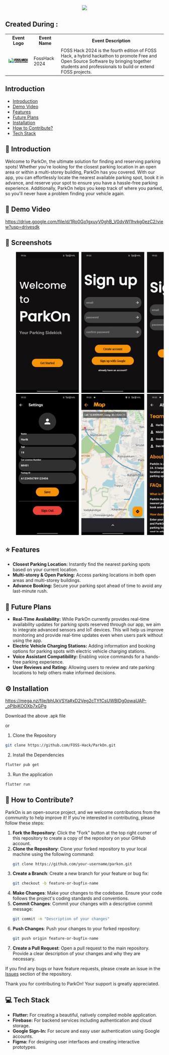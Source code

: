 <center>
<img src="https://readme-typing-svg.herokuapp.com?color=36BCF7FF&size=40&width=900&height=80&lines=ParkOn+%F0%9F%8F%8E%EF%B8%8F" />
</center>

</center>

## Created During : 
<table>
    <tr>
      <th>Event Logo</th>
      <th>Event Name</th>
      <th>Event Description</th>
    </tr>
    <tr>
        <td><img src="assets/foss-hack-logo.jpeg" width="200" height="auto"/></td>
        <td>FossHack 2024</td>
        <td>FOSS Hack 2024 is the fourth edition of FOSS Hack, a hybrid hackathon to promote Free and Open Source Software by bringing together students and professionals to build or extend FOSS projects.
    </tr>
</table>

## Introduction
- [Introduction](#-Introduction)
- [Demo Video](#-Demo-Video)
- [Features](#-Features)
- [Future Plans](#-Future-Plans)
- [Installation](#-Installation)
- [How to Contribute?](#-How-to-Contribute)
- [Tech Stack](#-Tech-Stack)


##  📝 Introduction
Welcome to ParkOn, the ultimate solution for finding and reserving parking spots! Whether you're looking for the closest parking location in an open area or within a multi-storey building, ParkOn has you covered. With our app, you can effortlessly locate the nearest available parking spot, book it in advance, and reserve your spot to ensure you have a hassle-free parking experience. Additionally, ParkOn helps you keep track of where you parked, so you'll never have a problem finding your vehicle again.

##  🎥 Demo Video
https://drive.google.com/file/d/1Ro0Go1gxuyV0ghB_V0dvWI1hvkg0ezC2/view?usp=drivesdk

## 📸 Screenshots
<pre>
    <img src = "https://github.com/FOSS-Hack/ParkOn/blob/main/assets/LoadingPage.jpg" width = "200"> <img src = "https://github.com/FOSS-Hack/ParkOn/blob/main/assets/SignUp.jpg" width = "200"> <img src = "https://github.com/FOSS-Hack/ParkOn/blob/main/assets/SignIn.jpg" width = "200"> <img src = "https://github.com/FOSS-Hack/ParkOn/blob/main/assets/HomePage.jpg" width = "200">
    <img src = "https://github.com/FOSS-Hack/ParkOn/blob/main/assets/Settings.jpg" width = "200"> <img src = "https://github.com/FOSS-Hack/ParkOn/blob/main/assets/Map.jpg" width = "200"> <img src = "https://github.com/FOSS-Hack/ParkOn/blob/main/assets/AboutUs.jpg" width = "200">
</pre>
## ⭐ Features
- **Closest Parking Location:** Instantly find the nearest parking spots based on your current location.
- **Multi-storey & Open Parking:** Access parking locations in both open areas and multi-storey buildings.
- **Advance Booking:** Secure your parking spot ahead of time to avoid any last-minute rush.

## 🚀 Future Plans
- **Real-Time Availability:** While ParkOn currently provides real-time availability updates for parking spots reserved through our app, we aim to integrate advanced sensors and IoT devices. This will help us improve monitoring and provide real-time updates even when users park without using the app.
- **Electric Vehicle Charging Stations:**   Adding information and booking options for parking spots with electric vehicle charging stations.
- **Voice Assistant Compatibility:** Enabling voice commands for a hands-free parking experience.
- **User Reviews and Rating:** Allowing users to review and rate parking locations to help others make informed decisions.

## ⚙️ Installation

https://mega.nz/file/bhUkVSYa#xD2Veg2cTYfCsUWBlDg0qwaUAP-_oPIbjKOOXb7xGPg

Download the above .apk file

or

1. Clone the Repository
```bash
git clone https://github.com/FOSS-Hack/ParkOn.git
```

2. Install the Dependencies
```bash
flutter pub get
```

3. Run the application
```bash
flutter run
```

## 🤝 How to Contribute?
ParkOn is an open-source project, and we welcome contributions from the community to help improve it! If you're interested in contributing, please follow these steps:

1. **Fork the Repository**: Click the "Fork" button at the top right corner of this repository to create a copy of the repository on your GitHub account.
2. **Clone the Repository**: Clone your forked repository to your local machine using the following command:
   ```bash
   git clone https://github.com/your-username/parkon.git
   ```
3. **Create a Branch**: Create a new branch for your feature or bug fix:
   ```bash
   git checkout -b feature-or-bugfix-name
   ```
4. **Make Changes**: Make your changes to the codebase. Ensure your code follows the project's coding standards and conventions.
5. **Commit Changes**: Commit your changes with a descriptive commit message:
   ```bash
   git commit -m "Description of your changes"
   ```
6. **Push Changes**: Push your changes to your forked repository:
   ```bash
   git push origin feature-or-bugfix-name
   ```
7. **Create a Pull Request**: Open a pull request to the main repository. Provide a clear description of your changes and why they are necessary.

If you find any bugs or have feature requests, please create an issue in the [Issues](https://github.com/FOSS-Hack/ParkOn/issues) section of the repository.

Thank you for contributing to ParkOn! Your support is greatly appreciated.

## 💻 Tech Stack
- **Flutter:**  For creating a beautiful, natively compiled mobile application.
- **Firebase:** For backend services including authentication and cloud storage.
- **Google Sign-In:** For secure and easy user authentication using Google accounts.
- **Figma:** For designing user interfaces and creating interactive prototypes.
